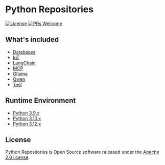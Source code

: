# Python Repositories

[![License](https://img.shields.io/badge/license-Apache-blue.svg)](https://github.com/T5750/python-repositories/blob/master/LICENSE)
[![PRs Welcome](https://img.shields.io/badge/PRs-welcome-brightgreen.svg)](https://github.com/T5750/python-repositories/pulls)

## What's included
- [Databases](databases/README.md)
- [IoT](iot/README.md)
- [LangChain](langchain/README.md)
- [MCP](mcp/README.md)
- [Ollama](ollama/README.md)
- [Qwen](qwen/README.md)
- [Test](test/README.md)

## Runtime Environment
- [Python 3.9.x](https://www.python.org/downloads/)
- [Python 3.10.x](https://www.python.org/downloads/)
- [Python 3.12.x](https://www.python.org/downloads/)

## License
Python Repositories is Open Source software released under the [Apache 2.0 license](http://www.apache.org/licenses/LICENSE-2.0.html).